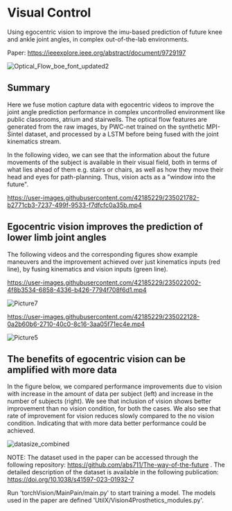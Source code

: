 # Visual Control
Using egocentric vision to improve the imu-based prediction of future knee and ankle joint angles, in complex out-of-the-lab environments.

Paper: https://ieeexplore.ieee.org/abstract/document/9729197

![Optical_Flow_boe_font_updated2](https://user-images.githubusercontent.com/42185229/177664658-80144c7c-4224-4de4-aeac-fae5744160ac.png)

## Summary
Here we fuse motion capture data with egocentric videos to improve the joint angle prediction performance in complex uncontrolled environment like public classrooms, atrium and stairwells. The optical flow features are generated from the raw images, by PWC-net trained on the synthetic MPI-Sintel dataset, and processed by a LSTM before being fused with the joint kinematics stream.

In the following video, we can see that the information about the future movements of the subject is available in their visual field, both in terms of what lies ahead of them e.g. stairs or chairs, as well as how they move their head and eyes for path-planning. Thus, vision acts as a "window into the future".

https://user-images.githubusercontent.com/42185229/235021782-b2771cb3-7237-499f-9533-f7dfcfc0a35b.mp4


## Egocentric vision improves the prediction of lower limb joint angles

The following videos and the corresponding figures show example maneuvers and the improvement achieved over just kinematics inputs (red line), by fusing kinematics and vision inputs (green line).


https://user-images.githubusercontent.com/42185229/235022002-4f8b3534-6858-4336-b426-7794f708f6d1.mp4

![Picture7](https://user-images.githubusercontent.com/42185229/235016499-e5d20136-b3bd-49ab-8f55-45dfff6e6196.png)


https://user-images.githubusercontent.com/42185229/235022128-0a2b60b6-2710-40c0-8c16-3aa05f71ec4e.mp4

![Picture5](https://user-images.githubusercontent.com/42185229/235016525-484c83f7-026a-4596-a24c-eee5ce55b29a.png)



## The benefits of egocentric vision can be amplified with more data

In the figure below, we compared performance improvements due to vision with increase in the amount of data per subject (left) and increase in the number of subjects (right). We see that inclusion of vision shows better improvement than no vision condition, for both the cases. We also see that rate of improvement for vision reduces slowly compared to the no vision condition. Indicating that with more data better performance could be achieved.

![datasize_combined](https://user-images.githubusercontent.com/42185229/235016538-4fb904cd-0d2c-4a7e-81bb-ea9b76ef27d7.png)

NOTE: The dataset used in the paper can be accessed through the following repository: https://github.com/abs711/The-way-of-the-future . The detailed description of the dataset is available in the following publication: https://doi.org/10.1038/s41597-023-01932-7

Run 'torchVision/MainPain/main.py' to start training a model. The models used in the paper are defined 'UtilX/Vision4Prosthetics_modules.py'. 
